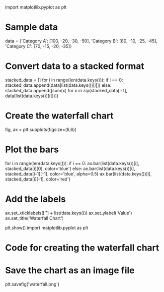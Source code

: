 import matplotlib.pyplot as plt

# Sample data
data = {'Category A': [100, -20, -30, -50], 'Category B': [80, -10, -25, -45], 'Category C': [70, -15, -20, -35]}

# Convert data to a stacked format
stacked_data = []
for i in range(len(data.keys())):
    if i == 0:
        stacked_data.append(data[list(data.keys())[i]])
    else:
        stacked_data.append([sum(x) for x in zip(stacked_data[i-1], data[list(data.keys())[i]])])

# Create the waterfall chart
fig, ax = plt.subplots(figsize=(8,6))

# Plot the bars
for i in range(len(data.keys())):
    if i == 0:
        ax.bar(list(data.keys())[i], stacked_data[i][0], color='blue')
    else:
        ax.bar(list(data.keys())[i], stacked_data[i-1][-1], color='blue', alpha=0.5)
        ax.bar(list(data.keys())[i], stacked_data[i][-1], color='red')

# Add the labels
ax.set_xticklabels([''] + list(data.keys()))
ax.set_ylabel('Value')
ax.set_title('Waterfall Chart')

plt.show()
import matplotlib.pyplot as plt

# Code for creating the waterfall chart

# Save the chart as an image file
plt.savefig('waterfall.png')
